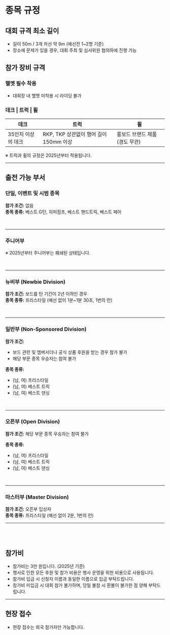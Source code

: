 # 종목 규정

## 대회 규격 최소 길이
* 길이 50m / 3개 차선 약 9m (예선전 1~2명 기준)
* 장소에 문제가 있을 경우, 대회 주최 및 심사위원 협의하에 진행 가능

## 참가 장비 규격
### 헬멧 필수 착용
* 대회장 내 헬멧 미착용 시 라이딩 불가

### 데크 | 트럭 | 휠
| 데크 | 트럭 | 휠 |
|---|---|---|
| 35인치 이상의 데크 | RKP, TKP 상관없이 행어 길이 150mm 이상 | 롱보드 브랜드 제품 (경도 무관) |

※ 트럭과 휠의 규정은 2025년부터 적용됩니다.

---

## 출전 가능 부서

### 단일, 이벤트 및 시범 종목
**참가 조건:** 없음  
**종목 종류:** 베스트 G턴, 히피점프, 베스트 핸드트릭, 베스트 페어  

<br/>

---

### 주니어부  
※ 2025년부터 주니어부는 폐쇄된 상태입니다.  

<br/>

---

### 뉴비부 (Newbie Division)  
**참가 조건:** 보드를 탄 기간이 2년 이하인 경우  
**종목 종류:** 프리스타일 (예선 없이 1분~1분 30초, 1번의 런)  

<br/>

---
### 일반부 (Non-Sponsored Division)  
**참가 조건:**  
* 보드 관련 및 엠버서더나 공식 상품 후원을 받는 경우 참가 불가
* 해당 부문 종목 우승자는 참여 불가  

**종목 종류:**  
* (남, 여) 프리스타일  
* (남, 여) 베스트 트릭  
* (남, 여) 베스트 댄싱  

<br/>

---
### 오픈부 (Open Division)  
**참가 조건:** 해당 부문 종목 우승자는 참여 불가  

**종목 종류:**  
* (남, 여) 프리스타일  
* (남, 여) 베스트 트릭  
* (남, 여) 베스트 댄싱  

<br/>

---

### 마스터부 (Master Division)  
**참가 조건:** 오픈부 입상자  
**종목 종류:** 프리스타일 (예선 없이 2분, 1번의 런)  

---
<br/>
<br/>

## 참가비  
* 참가비는 3만 원입니다. (2025년 기준)  
* 행사로 인한 모든 후원 및 참가 비용은 행사 운영을 위한 비용으로 사용됩니다.  
* 참가비 입금 시 신청자 이름과 동일한 이름으로 입금 부탁드립니다.  
* 참가비 미입금 시 대회 참가 불가하며, 당일 불참 시 환불이 불가한 점 양해 부탁드립니다.  

---

## 현장 접수  
* 현장 접수는 외국 참가자만 가능합니다.

